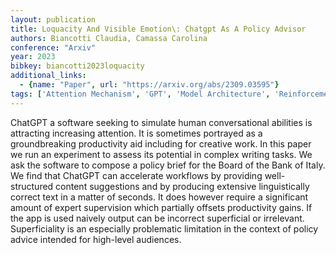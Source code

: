 ```yaml
---
layout: publication
title: Loquacity And Visible Emotion\: Chatgpt As A Policy Advisor
authors: Biancotti Claudia, Camassa Carolina
conference: "Arxiv"
year: 2023
bibkey: biancotti2023loquacity
additional_links:
  - {name: "Paper", url: "https://arxiv.org/abs/2309.03595"}
tags: ['Attention Mechanism', 'GPT', 'Model Architecture', 'Reinforcement Learning']
---
```

ChatGPT a software seeking to simulate human conversational abilities is attracting increasing attention. It is sometimes portrayed as a groundbreaking productivity aid including for creative work. In this paper we run an experiment to assess its potential in complex writing tasks. We ask the software to compose a policy brief for the Board of the Bank of Italy. We find that ChatGPT can accelerate workflows by providing well-structured content suggestions and by producing extensive linguistically correct text in a matter of seconds. It does however require a significant amount of expert supervision which partially offsets productivity gains. If the app is used naively output can be incorrect superficial or irrelevant. Superficiality is an especially problematic limitation in the context of policy advice intended for high-level audiences.
